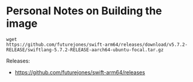 # Personal Notes on Building the image

```
wget
https://github.com/futurejones/swift-arm64/releases/download/v5.7.2-RELEASE/swiftlang-5.7.2-RELEASE-aarch64-ubuntu-focal.tar.gz
```

Releases:

- https://github.com/futurejones/swift-arm64/releases
